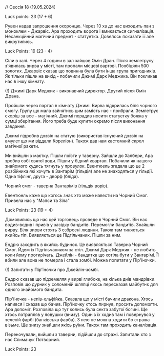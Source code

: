 

// Сессія 18 (19.05.2024)

Luck points: 23 (17 + 6)

Рувен надав запрошення охоронцю. Через 10 хв до нас виходить пан з моноклем - Джарвіс.
Ара проходить ворота і вмикається сигналізація. Несанкційний магічний предмет - статуетка. Довелось показати її але викрутились.

Luck Points: 19 (23 - 4)

Сіли в залі. Через 4 години в зал зайшов Омін Дран. Після землетрусу з'явилась вирва у місті, там пропали місцеві вартові. Пообіцяли 500 золотих.
Джарвіс сказав що повинна була бути інша група пригодників. Як тільки пішли на вихід - побачили Джимі Дарк Меджика. Він покликав нас в іншу кімнату.

(!) Джимі Дарк Меджик - виконавчий директор. Другий після Омін Драна.

Пройшли через портал в кімнату Джимі. Вирва відкрилась біля чорного смогу. Групу що мала зайнятись цим замість нас - прибрали.
Землетрус скоріш за все - магічний. Джимі порадив носити статуетку божка у сумці зберігання. Його треба буде купити окремо після виконання завдання.

Джимі підробив дозвіл на статую (використав існуючий дозвіл на амулет що ми віддали Кореліон). Також дав нам кастомний скрол магічної ракети.

Ми вийшли з маєтку. Пішли поїсти у таверну. Зайшли до Халбери, Ара зробив собі святої води. Пішли у бідний квартал. Побачили як нашого знайомого кудись тягнуть у провулок.
Евентюель згадала що це 2 розбійника які хочуть в Зантарім (гільдія) але не знаходяться у гільдії. Одна тіфлінг, друга - дворф (бліда).

Чорний смог - таверна Зантарімів (гільдія ворів).

Евентюель каже що когось знає хто може навести на Чорний Смог. Привела нас у "Мапси та Зіла"

Luck Points: 23 (19 + 4)

Домовились що нас цей торговець проведе в Чорний Смог. Він нас водив-водив і привів у засідку бандитів. Перемогли бандитів.
Знайшли вирву. Біля вирви стоять 3 озброєні людини. Також там тиняється якийсь тіп. Виявляється це Підгільчаник. Пішли за ним.

Ендрю заходить в якийсь будинок. Це виявляється Таверна Чорний Смог. Йдем із Підгільчаником за стіл.
Джимі Дарк Меджик - не любить коли йому протирічать. 
Джейлін - бандитка що хотіла бути у Зантарімі. Її вбили але вона не померла і стала зомбі. Можна попитати у Пір'їночки.

(!) Запитати у Пір'їночки про Джейлін-зомбі.

Ендрю сказав що підземелля у вирві глибоке, на кілька днів мандрівки.
Розповів що дурник у соломеній шляпці якось пересказав майбутнє для одного знайомого бандита.

Пір'їночка - непів-ельфійка. Сказала що у місті бачили дракона. Хтось напився і сказав що бачив.
Пір'їночку хтось пирнув, просить допомогти. Ара допоміг.
Розповіла що тут колись була секта забутої богині. Ще хтось потрапляв у ловушки (внизу). Один з їх ходив там і повернувся у зеленій фарбі (банківська фарба). 
З нею не можна ходити бо стража візьме. Ще знизу знайшли якісь руїни. Також там проходить каналізація.

Переночували, вийшли з таверни, підійшли до стражі. Запитали хто з нас Слимачук Потворний.

Luck Points: 23